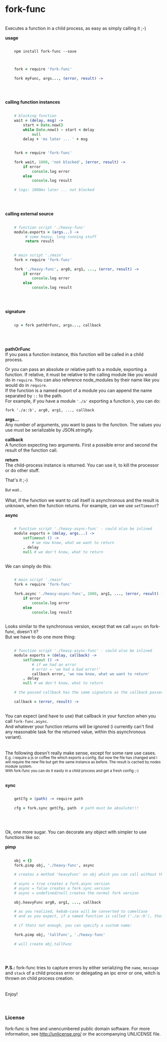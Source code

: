 # fork-func  
<br/>
Executes a function in a child process, as easy as simply calling it ;-)  
<br/>

**usage**
```text
    
    npm install fork-func --save
      
```
```coffee
    
    fork = require 'fork-func'
    
    fork myFunc, args..., (error, result) ->
      
```   
<br/>

**calling function instances**
```coffee
      
    # blocking function
    wait = (delay, msg) ->
        start = Date.now()
        while Date.now() - start < delay
            null
        delay + 'ms later ... ' + msg
         
         
    fork = require 'fork-func'
    
    fork wait, 1000, 'not blocked', (error, result) ->
        if error
            console.log error
        else                                          
            console.log result  
            
    # logs: 1000ms later ... not blocked                
                           
```
<br/>  

**calling external source**  
```coffee
      
    # function script './heavy-func'
    module.exports = (args...) ->
         # some heavy, long running stuff
         return result
         
         
    # main script './main'
    fork = require 'fork-func'
    
    fork './heavy-func', arg0, arg1, ..., (error, result) ->
        if error
            console.log error
        else                                          
            console.log result  
                           
```
<br/>  

**signature**
```coffee
    
    cp = fork pathOrFunc, args..., callback
    
```    
<br/>

**pathOrFunc**  
If you pass a function instance, this function will be called in a child process.
  
Or you can pass an absolute or relative path to a module, exporting a function.
If relative, it must be relative to the calling module like you would do in ```require```.
You can also reference node_modules by their name like you would do in ```require```.   
If the function is a named export of a module you can append the name separated by ```::``` to the path.  
For example, if you have a module ```'./a'``` exporting a function ```b```, you can do:
  
```fork './a::b', arg0, arg1, ..., callback```
<br/>
  
**args...**    
Any number of arguments, you want to pass to the function. The values you use must be serializable by JSON.stringify.
<br/>
  
**callback**    
A function expecting two arguments. First a possible error and second the result of the function call.
<br/>
  
**return**    
The child-process instance is returned. You can use it, to kill the processor or do other stuff.
<br/>
  
That's it ;-)
<br/>   
<small>But wait...</small>
<br/>  
What, if the function we want to call itself is asynchronous and the result is unknown, when the function returns.
For example, can we use ```setTimeout```?
  
**async**
```coffee
    
    # function script './heavy-async-func' - could also be inlined
    module exports = (delay, args...) ->
        setTimeout () ->
            # we now know, what we want to return
        , delay
        null # we don't know, what to return
        
```
  
We can simply do this:
  
```coffee
    
    # main script './main'
    fork = require 'fork-func'
    
    fork.async './heavy-async-func', 1000, arg1, ..., (error, result) ->
        if error
            console.log error
        else                                          
            console.log result  
    
```
  
Looks similar to the synchronous version, except that we call ```async``` on fork-func, doesn't it?  
But we have to do one more thing:
  
```coffee
    
    # function script './heavy-async-func' - could also be inlined
    module exports = (delay, callback) ->
        setTimeout () ->
            # if we had an error
            # error = 'we had a bad error!'
            callback error, 'we now know, what we want to return'
        , delay
        null # we don't know, what to return
    
    # the passed callback has the same signature as the callback passed to fork-func:
    
    callback = (error, result) ->
    
```
  
You can expect (and have to use) that callback in your function when you call ```fork-func.async```.    
And whatever your function returns will be ignored (i currently can't find any reasonable task for the returned value, within this asynchronous variant).
<br/>
<br/>  
The following doesn't really make sense, except for some rare use cases.  
<small>
E.g. i require a js or coffee file which exports a config. But now the file has changed and i will require the new file but get the same instance as before. The result is cached by nodes module system.  
With fork-func you can do it easily in a child process and get a fresh config ;-)  
</small>
<br/>

**sync**  
```coffee
    
    getCfg = (path) -> require path
        
    cfg = fork.sync getCfg, path  # path must be absolute!!! 
             
```
<br/>
  
Ok, one more sugar. You can decorate any object with simpler to use functions like so:  

**pimp**
```coffee
      
    obj = {}
    fork.pimp obj, './heavy-func', async 
    
    # creates a method 'heavyFunc' on obj which you can call without the path argument
    
    # async = true creates a fork.async version
    # async = false creates a fork.sync version
    # async = undefined/null creates the normal fork version
    
    obj.heavyFunc arg0, arg1, ..., callback
    
    # as you realized, kebab-case will be converted to camelCase
    # and as you expect, if a named function is called ('./a::b'), that name (b) is used
    
    # if thats not enough, you can specify a custom name:
    
    fork.pimp obj, 'tallFunc', './heavy-func'
    
    # will create obj.tallFunc
    
```        
  
<br/>  
 
**P.S.:** fork-func tries to capture errors by either serializing the ```name```, ```message``` and ```stack``` of a child process error
or delegating an ipc error or one, witch is thrown on child process creation.      
<br/>     
Enjoy!
<br/>  
<br/>  

### License    
   
fork-func is free and unencumbered public domain software. For more information, see http://unlicense.org/ or the accompanying UNLICENSE file.
  